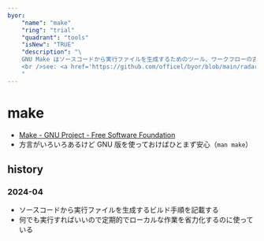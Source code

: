 ```yaml
---
byor:
    "name": "make"
    "ring": "trial"
    "quadrant": "tools"
    "isNew": "TRUE"
    "description": "\
    GNU Make はソースコードから実行ファイルを生成するためのツール、ワークフローの古いやつ。
    <br />see: <a href='https://github.com/officel/byor/blob/main/radar/tools/make.md'>note</a>\
    "
---
```


# make

- [Make - GNU Project - Free Software Foundation](https://www.gnu.org/software/make/)
- 方言がいろいろあるけど GNU 版を使っておけばひとまず安心（`man make`）

## history

### 2024-04

- ソースコードから実行ファイルを生成するビルド手順を記載する
- 何でも実行すればいいので定期的でローカルな作業を省力化するのに使っている
